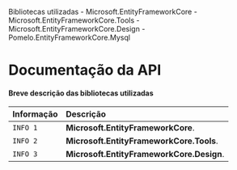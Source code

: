 Bibliotecas utilizadas - Microsoft.EntityFrameworkCore
                       - Microsoft.EntityFrameworkCore.Tools
                       - Microsoft.EntityFrameworkCore.Design
                       - Pomelo.EntityFrameworkCore.Mysql

# Documentação da API

#### Breve descrição das bibliotecas utilizadas

| Informação                  | Descrição                                                 |
| :---------------------------| :-------------------------------------------------------- |
| `INFO 1`                    | **Microsoft.EntityFrameworkCore**.                        |
| `INFO 2`                    | **Microsoft.EntityFrameworkCore.Tools**.                  |
| `INFO 3`                    | **Microsoft.EntityFrameworkCore.Design**.                 |


